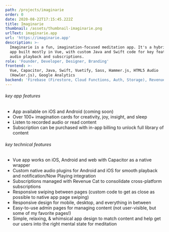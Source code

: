 ```yaml
---
path: /projects/imaginarie
order: 0
date: 2020-08-22T17:15:45.222Z
title: Imaginarie
thumbnail: /assets/thumbnail-imaginarie.png
urlText: imaginarie.app
url: 'https://imaginarie.app'
description: >-
  Imaginarie is a fun, imagination-focused meditation app. It's a hybrid mobile
  app built mostly in Vue, with custom Java and Swift code for key features like
  audio playback and subscriptions.
role: 'Founder, Developer, Designer, Branding'
frontend: >-
  Vue, Capacitor, Java, Swift, Vuetify, Sass, Hammer.js, HTML5 Audio
  (Howler.js), Google Analytics
backend: 'Firebase (Firestore, Cloud Functions, Auth, Storage), Revenue Cat'
---
```


###### key app features

- App available on iOS and Android (coming soon)
- Over 100+ imagination cards for creativity, joy, insight, and sleep
- Listen to recorded audio or read content
- Subscription can be purchased with in-app billing to unlock full library of content 


###### key technical features

- Vue app works on iOS, Android and web with Capacitor as a native wrapper
- Custom native audio plugins for Android and iOS for smooth playback and notification/Now Playing integration
- Subscriptions managed with Revenue Cat to consolidate cross-platform subscriptions
- Responsive swiping between pages (custom code to get as close as possible to native app page swiping)
- Responsive design for mobile, desktop, and everything in between
- Easy-to-use admin pages for managing content (not user-visible, but some of my favorite pages!)
- Simple, relaxing, & whimsical app design to match content and help get our users into the right mental state for meditation
